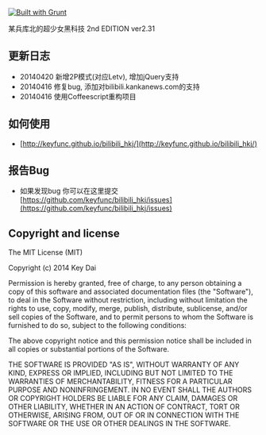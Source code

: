 [![Built with Grunt](https://cdn.gruntjs.com/builtwith.png)](http://gruntjs.com/)

某兵库北的超少女黑科技 2nd EDITION ver2.31

## 更新日志

* 20140420 新增2P模式(对应Letv), 增加jQuery支持
* 20140416 修复bug, 添加对bilibili.kankanews.com的支持
* 20140416 使用Coffeescript重构项目

## 如何使用

* [http://keyfunc.github.io/bilibili_hkj/](http://keyfunc.github.io/bilibili_hkj/)

## 报告Bug

* 如果发现bug 你可以在这里提交 [https://github.com/keyfunc/bilibili_hkj/issues](https://github.com/keyfunc/bilibili_hkj/issues)

## Copyright and license

The MIT License (MIT)

Copyright (c) 2014 Key Dai

Permission is hereby granted, free of charge, to any person obtaining a copy
of this software and associated documentation files (the "Software"), to deal
in the Software without restriction, including without limitation the rights
to use, copy, modify, merge, publish, distribute, sublicense, and/or sell
copies of the Software, and to permit persons to whom the Software is
furnished to do so, subject to the following conditions:

The above copyright notice and this permission notice shall be included in all
copies or substantial portions of the Software.

THE SOFTWARE IS PROVIDED "AS IS", WITHOUT WARRANTY OF ANY KIND, EXPRESS OR
IMPLIED, INCLUDING BUT NOT LIMITED TO THE WARRANTIES OF MERCHANTABILITY,
FITNESS FOR A PARTICULAR PURPOSE AND NONINFRINGEMENT. IN NO EVENT SHALL THE
AUTHORS OR COPYRIGHT HOLDERS BE LIABLE FOR ANY CLAIM, DAMAGES OR OTHER
LIABILITY, WHETHER IN AN ACTION OF CONTRACT, TORT OR OTHERWISE, ARISING FROM,
OUT OF OR IN CONNECTION WITH THE SOFTWARE OR THE USE OR OTHER DEALINGS IN THE
SOFTWARE.

